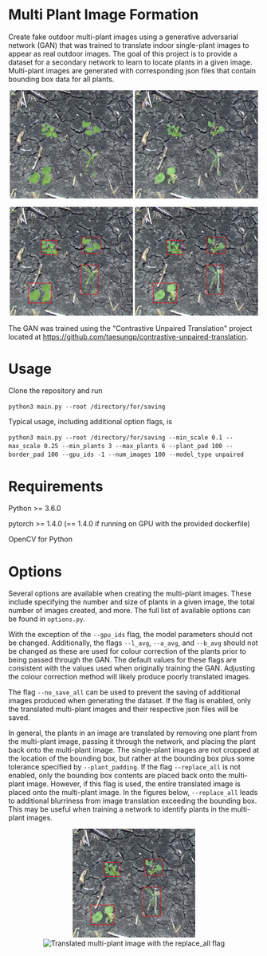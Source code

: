 # Multi Plant Image Formation
Create fake outdoor multi-plant images using a generative adversarial network (GAN) that was trained to translate indoor single-plant images to appear as real 
outdoor images. The goal of this project is to provide a dataset for a secondary network to learn to locate plants in a given image. Multi-plant images are 
generated with corresponding json files that contain bounding box data for all plants.

<p align="center">
  <img src="https://github.com/alexk-1998/multi-plant-image-formation/blob/master/examples/comp.png" title="Fake multi-plant image before GAN translation" width="49%"/>
  <img src="https://github.com/alexk-1998/multi-plant-image-formation/blob/master/examples/trans.png" title="Fake multi-plant image after GAN translation" width="49%"/>
</p>

<p align="center">
  <img src="https://github.com/alexk-1998/multi-plant-image-formation/blob/master/examples/comp_bbox.png" title="Fake multi-plant bounding box image before GAN translation" width="49%"/>
  <img src="https://github.com/alexk-1998/multi-plant-image-formation/blob/master/examples/trans_bbox.png" title="Fake multi-plant bounding box image after GAN translation" width="49%"/>
</p>

The GAN was trained using the "Contrastive Unpaired Translation" project located at https://github.com/taesungp/contrastive-unpaired-translation.

# Usage

Clone the repository and run

```python3 main.py --root /directory/for/saving```

Typical usage, including additional option flags, is

```python3 main.py --root /directory/for/saving --min_scale 0.1 --max_scale 0.25 --min_plants 3 --max_plants 6 --plant_pad 100 --border_pad 100 --gpu_ids -1 --num_images 100 --model_type unpaired```

# Requirements

Python >= 3.6.0

pytorch >= 1.4.0 (== 1.4.0 if running on GPU with the provided dockerfile)

OpenCV for Python

# Options

Several options are available when creating the multi-plant images. These include specifying the number and size of plants in a given image, the total number of 
images created, and more. The full list of available options can be found in ```options.py```. 

With the exception of the ```--gpu_ids``` flag, the model parameters should not be changed. Additionally, the flags ```--l_avg```, ```--a_avg```, and ```--b_avg``` 
should not be changed as these are used for colour correction of the plants prior to being passed through the GAN. The default values for these flags are 
consistent with the values used when originally training the GAN. Adjusting the colour correction method will likely produce poorly translated images.

The flag ```--no_save_all``` can be used to prevent the saving of additional images produced when generating the dataset. If the flag is enabled, only the 
translated multi-plant images and their respective json files will be saved.

In general, the plants in an image are translated by removing one plant from the multi-plant image, passing it through the network, and placing the 
plant back onto the multi-plant image. The single-plant images are not cropped at the location of the bounding box, but rather at the bounding box plus some 
tolerance specified by ```--plant_padding```. If the flag ```--replace_all``` is not enabled, only the bounding box contents are placed back onto the multi-plant 
image. However, if this flag is used, the entire translated image is placed onto the multi-plant image. In the figures below, ```--replace_all``` leads to 
additional blurriness from image translation exceeding the bounding box. This may be useful when training a network to identify plants in the multi-plant images.

<p align="center">
  <img src="https://github.com/alexk-1998/multi-plant-image-formation/blob/master/examples/trans_bbox.png" title="Translated multi-plant image without the replace_all flag" width="49%"/>
  <img src="https://github.com/alexk-1998/multi-plant-image-formation/blob/master/examples/replace_all.png" title="Translated multi-plant image with the replace_all flag" width="49%"/>
</p>
